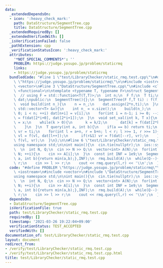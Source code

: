 ```yaml
---
data:
  _extendedDependsOn:
  - icon: ':heavy_check_mark:'
    path: DataStructure/SegmentTree.cpp
    title: DataStructure/SegmentTree.cpp
  _extendedRequiredBy: []
  _extendedVerifiedWith: []
  _isVerificationFailed: false
  _pathExtension: cpp
  _verificationStatusIcon: ':heavy_check_mark:'
  attributes:
    '*NOT_SPECIAL_COMMENTS*': ''
    PROBLEM: https://judge.yosupo.jp/problem/staticrmq
    links:
    - https://judge.yosupo.jp/problem/staticrmq
  bundledCode: "#line 1 \"test/LibraryChecker/static_rmq.test.cpp\"\n#define PROBLEM\
    \ \"https://judge.yosupo.jp/problem/staticrmq\"\n\n#include <iostream>\n#include\
    \ <vector>\n#line 3 \"DataStructure/SegmentTree.cpp\"\n#include <climits>\n#include\
    \ <functional>\n\ntemplate <typename T, typename F>\nstruct SegmentTree{\nprivate:\n\
    \  // using F = std::function<T(T,T)>;\n  int n;\n  F f;\n  T ti;\n  std::vector<T>\
    \ dat;\npublic:\n  SegmentTree(){};\n  SegmentTree(F f,T ti) : f(f), ti(ti) {}\n\
    \  void build(int n_){\n    n = n_;\n    dat.assign(2*n,ti);\n  }\n  void build(const\
    \ std::vector<T> &v){\n    int n_ = v.size();\n    build(n_);\n    for(int i =\
    \ 0; i < n; ++i) dat[n+i] = v[i];\n    for(int i = n-1; i >= 0; --i)\n      dat[i]\
    \ = f(dat[2*i+0], dat[2*i+1]);\n  }\n  void set_val(int k, T x){\n    dat[k+=n]\
    \ = x;\n    while(k > 0){\n      k = k/2;\n      dat[k] = f(dat[2*k+0], dat[2*k+1]);\n\
    \    }\n  }\n  T query(int a, int b){\n    if(a == b) return ti;\n    T vl = ti,\
    \ vr = ti;\n    for(int l = a+n, r = b+n; l < r; l >>= 1, r >>= 1){\n      if(l&1)\
    \ vl = f(vl, dat[l++]);\n      if(r&1) vr = f(dat[--r], vr);\n    }\n    return\
    \ f(vl, vr);\n  }\n};\n\n#line 6 \"test/LibraryChecker/static_rmq.test.cpp\"\n\
    using namespace std;\n\nint main(){\n  cin.tie(nullptr);\n  ios::sync_with_stdio(false);\n\
    \  \n  int N, Q;\n  cin >> N >> Q;\n  vector<int> A(N);\n  for(int i = 0; i <\
    \ N; ++i){\n    cin >> A[i];\n  }\n  const int INF = 1e9;\n  SegmentTree rmq([](int\
    \ a, int b){return min(a,b);},INF);\n  rmq.build(A);\n  while(Q--){\n    int l,\
    \ r;\n    cin >> l >> r;\n    cout << rmq.query(l,r) << '\\n';\n  }\n}\n"
  code: "#define PROBLEM \"https://judge.yosupo.jp/problem/staticrmq\"\n\n#include\
    \ <iostream>\n#include <vector>\n#include \"DataStructure/SegmentTree.cpp\"\n\
    using namespace std;\n\nint main(){\n  cin.tie(nullptr);\n  ios::sync_with_stdio(false);\n\
    \  \n  int N, Q;\n  cin >> N >> Q;\n  vector<int> A(N);\n  for(int i = 0; i <\
    \ N; ++i){\n    cin >> A[i];\n  }\n  const int INF = 1e9;\n  SegmentTree rmq([](int\
    \ a, int b){return min(a,b);},INF);\n  rmq.build(A);\n  while(Q--){\n    int l,\
    \ r;\n    cin >> l >> r;\n    cout << rmq.query(l,r) << '\\n';\n  }\n}\n"
  dependsOn:
  - DataStructure/SegmentTree.cpp
  isVerificationFile: true
  path: test/LibraryChecker/static_rmq.test.cpp
  requiredBy: []
  timestamp: '2021-03-26 19:22:04+09:00'
  verificationStatus: TEST_ACCEPTED
  verifiedWith: []
documentation_of: test/LibraryChecker/static_rmq.test.cpp
layout: document
redirect_from:
- /verify/test/LibraryChecker/static_rmq.test.cpp
- /verify/test/LibraryChecker/static_rmq.test.cpp.html
title: test/LibraryChecker/static_rmq.test.cpp
---
```

